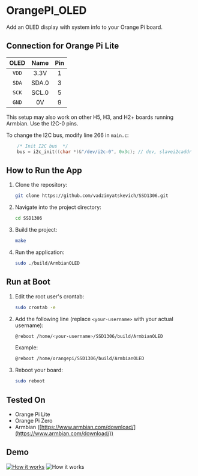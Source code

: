 # OrangePI\_OLED

Add an OLED display with system info to your Orange Pi board.

## Connection for Orange Pi Lite

|  OLED |  Name | Pin |
| :---: | :---: | :-: |
| `VDD` |  3.3V |  1  |
| `SDA` | SDA.0 |  3  |
| `SCK` | SCL.0 |  5  |
| `GND` |   0V  |  9  |

This setup may also work on other H5, H3, and H2+ boards running Armbian. Use the I2C-0 pins.

To change the I2C bus, modify line 266 in `main.c`:

```c
    /* Init I2C bus  */
    bus = i2c_init((char *)&"/dev/i2c-0", 0x3c); // dev, slavei2caddr
```

## How to Run the App

1. Clone the repository:

   ```bash
   git clone https://github.com/vadzimyatskevich/SSD1306.git
   ```
2. Navigate into the project directory:

   ```bash
   cd SSD1306
   ```
3. Build the project:

   ```bash
   make
   ```
4. Run the application:

   ```bash
   sudo ./build/ArmbianOLED
   ```

## Run at Boot

1. Edit the root user's crontab:

   ```bash
   sudo crontab -e
   ```
2. Add the following line (replace `<your-username>` with your actual username):

   ```bash
   @reboot /home/<your-username>/SSD1306/build/ArmbianOLED
   ```

   Example:

   ```bash
   @reboot /home/orangepi/SSD1306/build/ArmbianOLED
   ```
3. Reboot your board:

   ```bash
   sudo reboot
   ```

## Tested On

* Orange Pi Lite
* Orange Pi Zero
* Armbian ([https://www.armbian.com/download/](https://www.armbian.com/download/))

## Demo

[![How it works](https://github.com/vadzimyatskevich/OrangePI_OLED/blob/master/img/pic_1.JPG)](https://www.youtube.com/watch?v=xUK7WmqTY78)
![How it works](https://github.com/vadzimyatskevich/OrangePI_OLED/blob/master/img/pic_2.jpg?raw=true)
